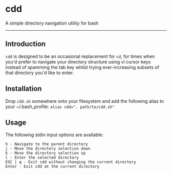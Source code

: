 # cdd

A simple directory navigation utility for bash

* * *

## Introduction

`cdd` is designed to be an occasional replacement for `cd`, for times when you'd prefer to navigate your directory structure using vi cursor keys instead of spamming the tab key whilst trying ever-increasing subsets of that directory you'd like to enter.

## Installation

Drop `cdd.sh` somewhere onto your filesystem and add the following alias to your ~/.bash_profile: `alias cdd=". path/to/cdd.sh"`

## Usage

The following stdin input options are available:

    h - Navigate to the parent directory
    j - Move the directory selection down
    k - Move the directory selection up
    l - Enter the selected directory
    ESC | q - Exit cdd without changing the current directory
    Enter - Exit cdd at the current directory
